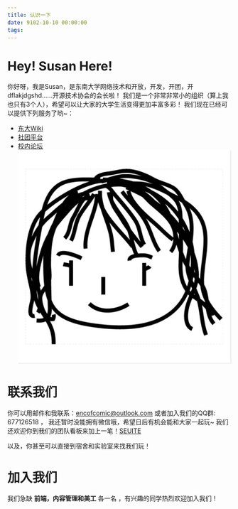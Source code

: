 ```yaml
---
title: 认识一下
date: 9102-10-10 00:00:00
tags:
---
```


# Hey! Susan Here!

你好呀，我是Susan，是东南大学网络技术和开放，开发，开团，开dflakjdgshd……开源技术协会的会长啦！
我们是一个非常非常小的组织（算上我也只有3个人），希望可以让大家的大学生活变得更加丰富多彩！
我们现在已经可以提供下列服务了哟~：
- [东大Wiki](https://wiki.seu.services)
- [社团平台](https://club.seu.services)
- [校内论坛](https://bbs.seu.services)
![I'm Susan](/img/Susan.png)

# 联系我们

你可以用邮件和我联系：encofcomic@outlook.com
或者加入我们的QQ群: 677126518 ，
我还暂时没能拥有微信哦，希望日后有机会能和大家一起玩~
我们还欢迎你到我们的团队看板来加上一笔！[SEUITE](https://cr.seu.services)

以及，你甚至可以直接到宿舍和实验室来找我们玩！

# 加入我们
我们急缺 **前端，内容管理和美工** 各一名 ，有兴趣的同学热烈欢迎加入我们！